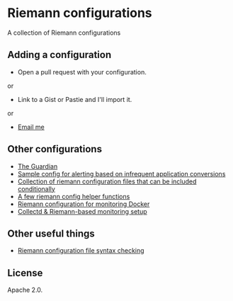 # Riemann configurations

A collection of Riemann configurations

## Adding a configuration

* Open a pull request with your configuration.

or

* Link to a Gist or Pastie and I'll import it.

or

* [Email me](mailto:james@lovedthanlost.net)

## Other configurations

* [The Guardian](https://github.com/guardian/riemann-config)
* [Sample config for alerting based on infrequent application conversions](https://github.com/jasonneylon/riemann-conversion-config)
* [Collection of riemann configuration files that can be included conditionally](https://github.com/celtra/riemann-config)
* [A few riemann config helper functions](https://github.com/jxwr/riemann-config-helper)
* [Riemann configuration for monitoring Docker](https://github.com/supherman/docker-riemann-config)
* [Collectd & Riemann-based monitoring setup](https://github.com/algernon/monitoring-setup)

## Other useful things

* [Riemann configuration file syntax checking](https://github.com/samn/riemann-syntax-check)

## License

Apache 2.0.
